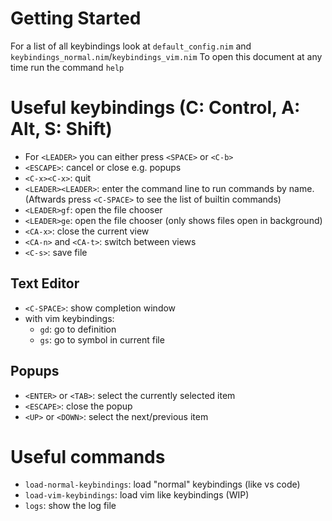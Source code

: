 # Getting Started

For a list of all keybindings look at `default_config.nim` and `keybindings_normal.nim`/`keybindings_vim.nim`
To open this document at any time run the command `help`

# Useful keybindings (C: Control, A: Alt, S: Shift)
- For `<LEADER>` you can either press `<SPACE>` or `<C-b>`
- `<ESCAPE>`: cancel or close e.g. popups
- `<C-x><C-x>`: quit
- `<LEADER><LEADER>`: enter the command line to run commands by name. (Aftwards press `<C-SPACE>` to see the list of builtin commands)
- `<LEADER>gf`: open the file chooser
- `<LEADER>ge`: open the file chooser (only shows files open in background)
- `<CA-x>`: close the current view
- `<CA-n>` and `<CA-t>`: switch between views
- `<C-s>`: save file

## Text Editor
- `<C-SPACE>`: show completion window
- with vim keybindings:
  - `gd`: go to definition
  - `gs`: go to symbol in current file

## Popups
- `<ENTER>` or `<TAB>`: select the currently selected item
- `<ESCAPE>`: close the popup
- `<UP>` or `<DOWN>`: select the next/previous item

# Useful commands
- `load-normal-keybindings`: load "normal" keybindings (like vs code)
- `load-vim-keybindings`: load vim like keybindings (WIP)
- `logs`: show the log file
